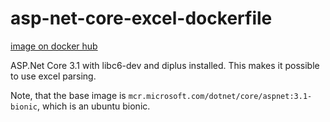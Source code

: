 # asp-net-core-excel-dockerfile

[image on docker hub](https://hub.docker.com/r/jfkhatesdocker/asp-net-core-excel)

ASP.Net Core 3.1 with libc6-dev and diplus installed.
This makes it possible to use excel parsing.

Note, that the base image is ``mcr.microsoft.com/dotnet/core/aspnet:3.1-bionic``, which is an ubuntu bionic.
